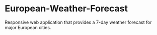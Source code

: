 # European-Weather-Forecast
Responsive web application that provides a 7-day weather forecast for major European cities.
